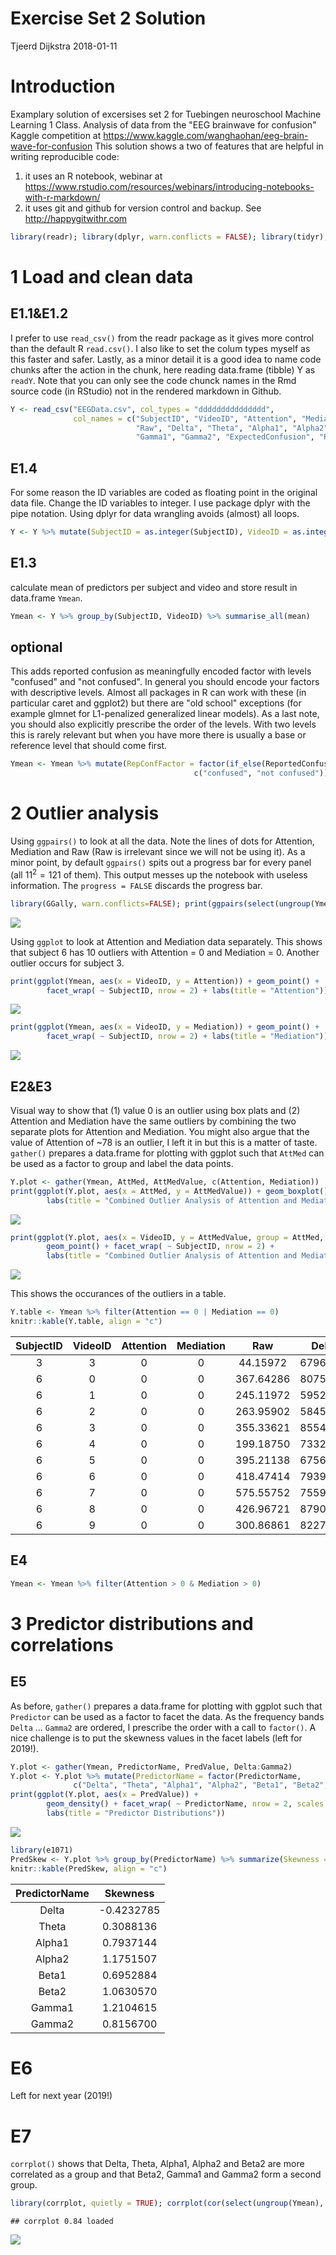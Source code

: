 Exercise Set 2 Solution
================
Tjeerd Dijkstra
2018-01-11

Introduction
============

Examplary solution of excersises set 2 for Tuebingen neuroschool Machine Learning 1 Class. Analysis of data from the "EEG brainwave for confusion" Kaggle competition at <https://www.kaggle.com/wanghaohan/eeg-brain-wave-for-confusion> This solution shows a two of features that are helpful in writing reproducible code:

1.  it uses an R notebook, webinar at <https://www.rstudio.com/resources/webinars/introducing-notebooks-with-r-markdown/>
2.  it uses git and github for version control and backup. See <http://happygitwithr.com>

``` r
library(readr); library(dplyr, warn.conflicts = FALSE); library(tidyr); library(tibble); library(ggplot2)
```

1 Load and clean data
=====================

E1.1&E1.2
---------

I prefer to use `read_csv()` from the readr package as it gives more control than the default R `read.csv()`. I also like to set the colum types myself as this faster and safer. Lastly, as a minor detail it is a good idea to name code chunks after the action in the chunk, here reading data.frame (tibble) Y as `readY`. Note that you can only see the code chunck names in the Rmd source code (in RStudio) not in the rendered markdown in Github.

``` r
Y <- read_csv("EEGData.csv", col_types = "ddddddddddddddd",
              col_names = c("SubjectID", "VideoID", "Attention", "Mediation",
                            "Raw", "Delta", "Theta", "Alpha1", "Alpha2", "Beta1", "Beta2",
                            "Gamma1", "Gamma2", "ExpectedConfusion", "ReportedConfusion"))
```

E1.4
----

For some reason the ID variables are coded as floating point in the original data file. Change the ID variables to integer. I use package dplyr with the pipe notation. Using dplyr for data wrangling avoids (almost) all loops.

``` r
Y <- Y %>% mutate(SubjectID = as.integer(SubjectID), VideoID = as.integer(VideoID))
```

E1.3
----

calculate mean of predictors per subject and video and store result in data.frame `Ymean`.

``` r
Ymean <- Y %>% group_by(SubjectID, VideoID) %>% summarise_all(mean)
```

optional
--------

This adds reported confusion as meaningfully encoded factor with levels "confused" and "not confused". In general you should encode your factors with descriptive levels. Almost all packages in R can work with these (in particular caret and ggplot2) but there are "old school" exceptions (for example glmnet for L1-penalized generalized linear models). As a last note, you should also explicitly prescribe the order of the levels. With two levels this is rarely relevant but when you have more there is usually a base or reference level that should come first.

``` r
Ymean <- Ymean %>% mutate(RepConfFactor = factor(if_else(ReportedConfusion == 1, "confused", "not confused"),
                                         c("confused", "not confused")))
```

2 Outlier analysis
==================

Using `ggpairs()` to look at all the data. Note the lines of dots for Attention, Mediation and Raw (Raw is irrelevant since we will not be using it). As a minor point, by default `ggpairs()` spits out a progress bar for every panel (all 11<sup>2</sup> = 121 of them). This output messes up the notebook with useless information. The `progress = FALSE` discards the progress bar.

``` r
library(GGally, warn.conflicts=FALSE); print(ggpairs(select(ungroup(Ymean), Attention:Gamma2)), progress = FALSE)
```

![](Ex2Solution_files/figure-markdown_github/ggpairs-1.png)

Using `ggplot` to look at Attention and Mediation data separately. This shows that subject 6 has 10 outliers with Attention = 0 and Mediation = 0. Another outlier occurs for subject 3.

``` r
print(ggplot(Ymean, aes(x = VideoID, y = Attention)) + geom_point() +
        facet_wrap( ~ SubjectID, nrow = 2) + labs(title = "Attention"))
```

![](Ex2Solution_files/figure-markdown_github/OutlierPlotAttentionMediationSeparate-1.png)

``` r
print(ggplot(Ymean, aes(x = VideoID, y = Mediation)) + geom_point() +
        facet_wrap( ~ SubjectID, nrow = 2) + labs(title = "Mediation"))
```

![](Ex2Solution_files/figure-markdown_github/OutlierPlotAttentionMediationSeparate-2.png)

E2&E3
-----

Visual way to show that (1) value 0 is an outlier using box plats and (2) Attention and Mediation have the same outliers by combining the two separate plots for Attention and Mediation. You might also argue that the value of Attention of ~78 is an outlier, I left it in but this is a matter of taste. `gather()` prepares a data.frame for plotting with ggplot such that `AttMed` can be used as a factor to group and label the data points.

``` r
Y.plot <- gather(Ymean, AttMed, AttMedValue, c(Attention, Mediation))
print(ggplot(Y.plot, aes(x = AttMed, y = AttMedValue)) + geom_boxplot() +
        labs(title = "Combined Outlier Analysis of Attention and Mediation"))
```

![](Ex2Solution_files/figure-markdown_github/OutlierPlotAttentionMediationCombined-1.png)

``` r
print(ggplot(Y.plot, aes(x = VideoID, y = AttMedValue, group = AttMed, color = AttMed)) +
        geom_point() + facet_wrap( ~ SubjectID, nrow = 2) +
        labs(title = "Combined Outlier Analysis of Attention and Mediation"))
```

![](Ex2Solution_files/figure-markdown_github/OutlierPlotAttentionMediationCombined-2.png)

This shows the occurances of the outliers in a table.

``` r
Y.table <- Ymean %>% filter(Attention == 0 | Mediation == 0)
knitr::kable(Y.table, align = "c")
```

| SubjectID | VideoID | Attention | Mediation |    Raw    |   Delta  |   Theta  |   Alpha1  |   Alpha2  |   Beta1  |   Beta2   |   Gamma1  |   Gamma2  | ExpectedConfusion | ReportedConfusion | RepConfFactor |
|:---------:|:-------:|:---------:|:---------:|:---------:|:--------:|:--------:|:---------:|:---------:|:--------:|:---------:|:---------:|:---------:|:-----------------:|:-----------------:|:-------------:|
|     3     |    3    |     0     |     0     |  44.15972 | 679609.4 | 132381.8 |  42858.18 |  23484.26 | 14489.06 |  51326.99 |  13870.30 |  1893.528 |         0         |         0         |  not confused |
|     6     |    0    |     0     |     0     | 367.64286 | 807545.8 | 401609.5 | 112919.50 | 141040.74 | 81007.96 | 112267.42 |  73135.29 | 79095.264 |         0         |         1         |    confused   |
|     6     |    1    |     0     |     0     | 245.11972 | 595207.8 | 231366.3 |  41717.63 |  46124.11 | 48270.04 | 275703.88 | 287988.80 | 76448.254 |         0         |         0         |  not confused |
|     6     |    2    |     0     |     0     | 263.95902 | 584569.7 | 225168.7 |  38174.02 |  39712.16 | 47837.54 | 276137.37 | 241545.21 | 82950.344 |         0         |         0         |  not confused |
|     6     |    3    |     0     |     0     | 355.33621 | 855490.3 | 342884.9 | 125175.67 | 131039.50 | 96779.90 | 130072.51 |  92971.06 | 88753.534 |         0         |         1         |    confused   |
|     6     |    4    |     0     |     0     | 199.18750 | 733256.7 | 255086.1 |  55608.26 |  51380.47 | 56770.83 | 297833.26 | 283081.88 | 97845.972 |         0         |         1         |    confused   |
|     6     |    5    |     0     |     0     | 395.21138 | 675630.0 | 171917.0 |  44623.52 |  67194.67 | 49157.89 | 104084.02 | 109254.37 | 52460.350 |         1         |         0         |  not confused |
|     6     |    6    |     0     |     0     | 418.47414 | 793951.1 | 247062.8 |  42978.52 |  75027.98 | 61951.91 | 159168.86 | 146848.16 | 66681.190 |         1         |         1         |    confused   |
|     6     |    7    |     0     |     0     | 575.55752 | 755965.5 | 172671.8 |  56392.85 |  66123.72 | 55284.52 |  59506.11 |  53265.51 | 49019.354 |         1         |         0         |  not confused |
|     6     |    8    |     0     |     0     | 426.96721 | 879076.2 | 241419.5 |  83642.09 |  93757.44 | 64246.57 |  83454.62 |  55968.06 | 56787.361 |         1         |         1         |    confused   |
|     6     |    9    |     0     |     0     | 300.86861 | 822708.7 | 208945.3 |  67313.58 |  77372.23 | 51915.08 |  72598.35 |  61240.48 | 49866.518 |         1         |         0         |  not confused |

E4
--

``` r
Ymean <- Ymean %>% filter(Attention > 0 & Mediation > 0)
```

3 Predictor distributions and correlations
==========================================

E5
--

As before, `gather()` prepares a data.frame for plotting with ggplot such that `Predictor` can be used as a factor to facet the data. As the frequency bands `Delta` ... `Gamma2` are ordered, I prescribe the order with a call to `factor()`. A nice challenge is to put the skewness values in the facet labels (left for 2019!).

``` r
Y.plot <- gather(Ymean, PredictorName, PredValue, Delta:Gamma2)
Y.plot <- Y.plot %>% mutate(PredictorName = factor(PredictorName,
              c("Delta", "Theta", "Alpha1", "Alpha2", "Beta1", "Beta2", "Gamma1", "Gamma2")))
print(ggplot(Y.plot, aes(x = PredValue)) +
        geom_density() + facet_wrap( ~ PredictorName, nrow = 2, scales = "free") +
        labs(title = "Predictor Distributions"))
```

![](Ex2Solution_files/figure-markdown_github/PredictorDistributionSkewness-1.png)

``` r
library(e1071)
PredSkew <- Y.plot %>% group_by(PredictorName) %>% summarize(Skewness = skewness(PredValue))
knitr::kable(PredSkew, align = "c")
```

| PredictorName |  Skewness  |
|:-------------:|:----------:|
|     Delta     | -0.4232785 |
|     Theta     |  0.3088136 |
|     Alpha1    |  0.7937144 |
|     Alpha2    |  1.1751507 |
|     Beta1     |  0.6952884 |
|     Beta2     |  1.0630570 |
|     Gamma1    |  1.2104615 |
|     Gamma2    |  0.8156700 |

E6
==

Left for next year (2019!)

E7
==

`corrplot()` shows that Delta, Theta, Alpha1, Alpha2 and Beta2 are more correlated as a group and that Beta2, Gamma1 and Gamma2 form a second group.

``` r
library(corrplot, quietly = TRUE); corrplot(cor(select(ungroup(Ymean), Delta:Gamma2)))
```

    ## corrplot 0.84 loaded

![](Ex2Solution_files/figure-markdown_github/corrplot-1.png)
